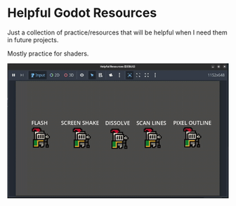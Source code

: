 # Helpful Godot Resources

Just a collection of practice/resources that will be helpful when I need them in future projects.

Mostly practice for shaders.

![Storybook](./media/godot_storybook.gif)